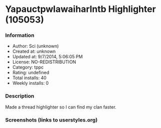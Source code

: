 # Yapauctpwlawaiharlntb Highlighter (105053)

### Information
- Author: Sci (unknown)
- Created at: unknown
- Updated at: 9/7/2014, 5:06:05 PM
- License: NO-REDISTRIBUTION
- Category: tppc
- Rating: undefined
- Total installs: 40
- Weekly installs: 0


### Description
Made a thread highlighter so I can find my clan faster.


### Screenshots (links to userstyles.org)



